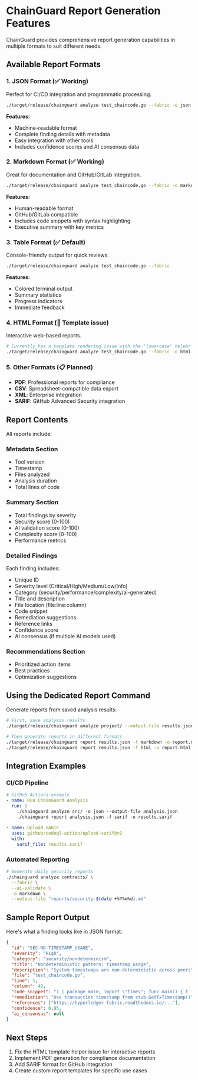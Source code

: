# ChainGuard Report Generation Features

ChainGuard provides comprehensive report generation capabilities in multiple formats to suit different needs.

## Available Report Formats

### 1. **JSON Format** (✅ Working)
Perfect for CI/CD integration and programmatic processing.

```bash
./target/release/chainguard analyze test_chaincode.go --fabric -o json --output-file report.json
```

**Features:**
- Machine-readable format
- Complete finding details with metadata
- Easy integration with other tools
- Includes confidence scores and AI consensus data

### 2. **Markdown Format** (✅ Working)
Great for documentation and GitHub/GitLab integration.

```bash
./target/release/chainguard analyze test_chaincode.go --fabric -o markdown --output-file report.md
```

**Features:**
- Human-readable format
- GitHub/GitLab compatible
- Includes code snippets with syntax highlighting
- Executive summary with key metrics

### 3. **Table Format** (✅ Default)
Console-friendly output for quick reviews.

```bash
./target/release/chainguard analyze test_chaincode.go --fabric
```

**Features:**
- Colored terminal output
- Summary statistics
- Progress indicators
- Immediate feedback

### 4. **HTML Format** (🔧 Template issue)
Interactive web-based reports.

```bash
# Currently has a template rendering issue with the "lowercase" helper
./target/release/chainguard analyze test_chaincode.go --fabric -o html --output-file report.html
```

### 5. **Other Formats** (📋 Planned)
- **PDF**: Professional reports for compliance
- **CSV**: Spreadsheet-compatible data export
- **XML**: Enterprise integration
- **SARIF**: GitHub Advanced Security integration

## Report Contents

All reports include:

### Metadata Section
- Tool version
- Timestamp
- Files analyzed
- Analysis duration
- Total lines of code

### Summary Section
- Total findings by severity
- Security score (0-100)
- AI validation score (0-100)
- Complexity score (0-100)
- Performance metrics

### Detailed Findings
Each finding includes:
- Unique ID
- Severity level (Critical/High/Medium/Low/Info)
- Category (security/performance/complexity/ai-generated)
- Title and description
- File location (file:line:column)
- Code snippet
- Remediation suggestions
- Reference links
- Confidence score
- AI consensus (if multiple AI models used)

### Recommendations Section
- Prioritized action items
- Best practices
- Optimization suggestions

## Using the Dedicated Report Command

Generate reports from saved analysis results:

```bash
# First, save analysis results
./target/release/chainguard analyze project/ --output-file results.json

# Then generate reports in different formats
./target/release/chainguard report results.json -f markdown -o report.md
./target/release/chainguard report results.json -f html -o report.html --remediation --examples
```

## Integration Examples

### CI/CD Pipeline
```yaml
# GitHub Actions example
- name: Run ChainGuard Analysis
  run: |
    ./chainguard analyze src/ -o json --output-file analysis.json
    ./chainguard report analysis.json -f sarif -o results.sarif
    
- name: Upload SARIF
  uses: github/codeql-action/upload-sarif@v2
  with:
    sarif_file: results.sarif
```

### Automated Reporting
```bash
# Generate daily security reports
./chainguard analyze contracts/ \
  --fabric \
  --ai-validate \
  -o markdown \
  --output-file "reports/security-$(date +%Y%m%d).md"
```

## Sample Report Output

Here's what a finding looks like in JSON format:

```json
{
  "id": "SEC-ND-TIMESTAMP_USAGE",
  "severity": "High",
  "category": "security/nondeterminism",
  "title": "Nondeterministic pattern: timestamp_usage",
  "description": "System timestamps are non-deterministic across peers",
  "file": "test_chaincode.go",
  "line": 1,
  "column": 48,
  "code_snippet": "1 | package main; import \"time\"; func main() { t := time.Now();",
  "remediation": "Use transaction timestamp from stub.GetTxTimestamp()",
  "references": ["https://hyperledger-fabric.readthedocs.io/..."],
  "confidence": 0.95,
  "ai_consensus": null
}
```

## Next Steps

1. Fix the HTML template helper issue for interactive reports
2. Implement PDF generation for compliance documentation
3. Add SARIF format for GitHub integration
4. Create custom report templates for specific use cases 